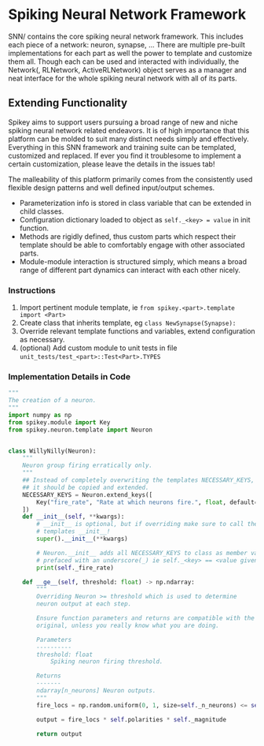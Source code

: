# Spiking Neural Network Framework

SNN/ contains the core spiking neural network framework. This includes each piece of a network: neuron, synapse, ... There are multiple pre-built implementations for each part as well the power to template and customize them all. Though each can be used and interacted with individually, the Network(, RLNetwork, ActiveRLNetwork) object serves as a manager and neat interface for the whole spiking neural network with all of its parts.

## Extending Functionality

Spikey aims to support users pursuing a broad range of new and niche
spiking neural network related endeavors.
It is of high importance that this platform can be molded to suit many distinct
needs simply and effectively.
Everything in this SNN framework and training suite can be templated, customized
and replaced.
If ever you find it troublesome to implement a certain customization,
please leave the details in the issues tab!

The malleability of this platform primarily comes from the consistently used flexible
design patterns and well defined input/output schemes.

* Parameterization info is stored in class variable that can be extended in
child classes.
* Configuration dictionary loaded to object as ```self._<key> = value``` in
init function.
* Methods are rigidly defined, thus custom parts which respect their
template should be able to comfortably engage with other associated parts.
* Module-module interaction is structured simply, which means a broad range of different part dynamics can interact with each other nicely.

### Instructions

1. Import pertinent module template, ie ```from spikey.<part>.template import <Part>```
2. Create class that inherits template, eg ```class NewSynapse(Synapse):```
3. Override relevant template functions and variables, extend configuration as necessary.
4. (optional) Add custom module to unit tests in file ```unit_tests/test_<part>::Test<Part>.TYPES```

### Implementation Details in Code

```python
"""
The creation of a neuron.
"""
import numpy as np
from spikey.module import Key
from spikey.neuron.template import Neuron


class WillyNilly(Neuron):
    """
    Neuron group firing erratically only.
    """
    ## Instead of completely overwriting the templates NECESSARY_KEYS,
    ## it should be copied and extended.
    NECESSARY_KEYS = Neuron.extend_keys([
        Key("fire_rate", "Rate at which neurons fire.", float, default=.08)
    ])
    def __init__(self, **kwargs):
        # __init__ is optional, but if overriding make sure to call the
        # templates __init__!
        super().__init__(**kwargs)

        # Neuron.__init__ adds all NECESSARY_KEYS to class as member variables
        # prefaced with an underscore(_) ie self._<key> == <value given>.
        print(self._fire_rate)

    def __ge__(self, threshold: float) -> np.ndarray:
        """
        Overriding Neuron >= threshold which is used to determine
        neuron output at each step.

        Ensure function parameters and returns are compatible with the
        original, unless you really know what you are doing.

        Parameters
        ----------
        threshold: float
            Spiking neuron firing threshold.

        Returns
        -------
        ndarray[n_neurons] Neuron outputs.
        """
        fire_locs = np.random.uniform(0, 1, size=self._n_neurons) <= self._fire_rate

        output = fire_locs * self.polarities * self._magnitude

        return output
```
